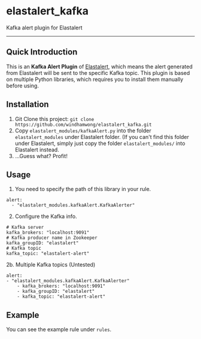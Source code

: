 # elastalert_kafka
Kafka alert plugin for Elastalert

---

## Quick Introduction

This is an **Kafka Alert Plugin** of [Elastalert](https://github.com/Yelp/elastalert), which means the alert generated from Elastalert will be sent to the specific Kafka topic. This plugin is based on multiple Python libraries, which requires you to install them manually before using.

## Installation

1. Git Clone this project: `git clone https://github.com/windhamwong/elastalert_kafka.git`
2. Copy `elastalert_modules/kafkaAlert.py` into the folder `elastalert_modules` under Elastalert folder. (If you can't find this folder under Elastalert, simply just copy the folder `elastalert_modules/` into Elastalert instead.
3. ...Guess what? Profit!

## Usage
1. You need to specify the path of this library in your rule.

```
alert:
  - "elastalert_modules.kafkaAlert.KafkaAlerter"
```

2. Configure the Kafka info.

```
# Kafka server
kafka_brokers: "localhost:9091"
# Kafka producer name in Zookeeper
kafka_groupID: "elastalert"
# Kafka topic
kafka_topic: "elastalert-alert"
```

2b. Multiple Kafka topics (Untested)

```
alert:
- "elastalert_modules.kafkaAlert.KafkaAlerter"
	- kafka_brokers: "localhost:9091"
	- kafka_groupID: "elastalert"
	- kafka_topic: "elastalert-alert"
```

## Example

You can see the example rule under `rules`.
